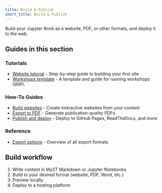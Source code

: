 ```yaml
---
title: Build & Publish
short_title: Build & Publish
---
```


Build your Jupyter Book as a website, PDF, or other formats, and deploy it to the web.

## Guides in this section

### Tutorials
- [Website tutorial](./website.md) - Step-by-step guide to building your first site
- [Workshops template](https://jupyter-book.github.io/workshop-template/) - A template and guide for running workshops (WIP).

### How-To Guides
- [Build websites](../getting-started/build-websites.md) - Create interactive websites from your content
- [Export to PDF](../getting-started/export-pdfs.md) - Generate publication-quality PDFs
- [Publish and deploy](../getting-started/publish.md) - Deploy to GitHub Pages, ReadTheDocs, and more

### Reference
- [Export options](./export.md) - Overview of all export formats

## Build workflow

1. Write content in MyST Markdown or Jupyter Notebooks
2. Build to your desired format (website, PDF, Word, etc.)
3. Preview locally
4. Deploy to a hosting platform
